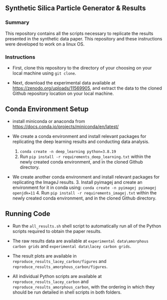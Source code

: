 ## Synthetic Silica Particle Generator & Results

### Summary

This repository contains all the scripts necessary to replicate the results presented in the synthetic data paper. This repository and these instructions were developed to work on a linux OS.

### Instructions

- First, clone this repository to the directory of your choosing on your local machine using ```git clone```.

- Next, download the experimental data available at https://zenodo.org/uploads/11569905, and extract the data to the cloned Github repository location on your local machine.
  
## Conda Environment Setup

- install miniconda or anaconda from https://docs.conda.io/projects/miniconda/en/latest/

- We create a conda environment and install relevant packages for replicating the deep learning results and conducting data analysis.
    1. ```conda create -n deep_learning python=3.8.19```
    2. Run ```pip install -r requirements_deep_learning.txt``` within the newly created conda environment, and in the cloned Github directory.
  
- We create another conda environment and install relevant packages for replicating the ImageJ results.
    3. Install pyimagej and create an environment for it in conda using: ```conda create -n pyimagej pyimagej openjdk=11```
    4. Run ```pip install -r requirements_imagej.txt``` within the newly created conda environment, and in the cloned Github directory.

## Running Code

- Run the ```all_results.sh``` shell script to automatically run all of the Python scripts required to obtain the paper results.
- The raw results data are available at ```experimental data\amorphous carbon grids``` and ```experimental data\lacey carbon grids```.
- The result plots are available in ```reproduce_results_lacey_carbon/figures``` and ```reproduce_results_amorphous_carbon/figures```.

- All individual Python scripts are available at ```reproduce_results_lacey_carbon``` and ```reproduce_results_amorphous_carbon```, with the ordering in which they should be run detailed in shell scripts in both folders.
